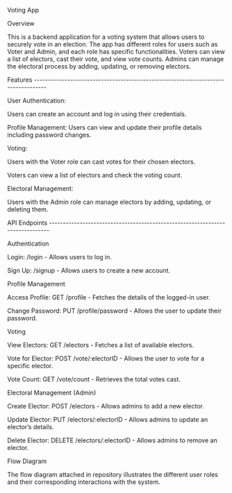 Voting App


Overview


This is a backend application for a voting system that allows users to securely vote in an election. The app has different roles for users such as Voter and Admin, and each role has specific functionalities. Voters can view a list of electors, cast their vote, and view vote counts. Admins can manage the electoral process by adding, updating, or removing electors.

Features ----------------------------------------------------------------------------------


User Authentication:

Users can create an account and log in using their credentials.

Profile Management: Users can view and update their profile details including password changes.


Voting:

 Users with the Voter role can cast votes for their chosen electors.

 Voters can view a list of electors and check the voting count.
 

Electoral Management:

 Users with the Admin role can manage electors by adding, updating, or deleting them.
 

API Endpoints ------------------------------------------------------------------------------


Authentication

 Login: /login - Allows users to log in.
 
 Sign Up: /signup - Allows users to create a new account.
 

Profile Management
   
 Access Profile: GET /profile - Fetches the details of the logged-in user.
 
 Change Password: PUT /profile/password - Allows the user to update their password.
 

Voting

 View Electors: GET /electors - Fetches a list of available electors.
 
 Vote for Elector: POST /vote/:electorID - Allows the user to vote for a specific elector.
 
 Vote Count: GET /vote/count - Retrieves the total votes cast.
 

Electoral Management (Admin)

 Create Elector: POST /electors - Allows admins to add a new elector.
 
 Update Elector: PUT /electors/:electorID - Allows admins to update an elector’s details.
 
 Delete Elector: DELETE /electors/:electorID - Allows admins to remove an elector.
 

Flow Diagram


The flow diagram attached in repository illustrates the different user roles and their corresponding interactions with the system.
